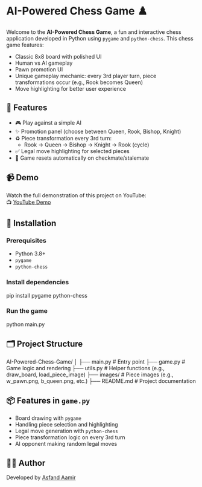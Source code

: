 
# AI-Powered Chess Game ♟️

Welcome to the **AI-Powered Chess Game**, a fun and interactive chess application developed in Python using `pygame` and `python-chess`. This chess game features:

- Classic 8x8 board with polished UI
- Human vs AI gameplay
- Pawn promotion UI
- Unique gameplay mechanic: every 3rd player turn, piece transformations occur (e.g., Rook becomes Queen)
- Move highlighting for better user experience

## 🔧 Features

- 🎮 Play against a simple AI
- ✨ Promotion panel (choose between Queen, Rook, Bishop, Knight)
- ♻️ Piece transformation every 3rd turn:
  - Rook → Queen → Bishop → Knight → Rook (cycle)
- ✅ Legal move highlighting for selected pieces
- 🔁 Game resets automatically on checkmate/stalemate

## 📹 Demo

Watch the full demonstration of this project on YouTube:  
📺 [YouTube Demo](https://youtu.be/M7znA2Zy6es)

## 🚀 Installation

### Prerequisites

- Python 3.8+
- `pygame`
- `python-chess`

### Install dependencies

pip install pygame python-chess

### Run the game

python main.py


## 🗂️ Project Structure

AI-Powered-Chess-Game/
│
├── main.py                # Entry point
├── game.py                # Game logic and rendering
├── utils.py               # Helper functions (e.g., draw_board, load_piece_image)
├── images/                # Piece images (e.g., w_pawn.png, b_queen.png, etc.)
├── README.md              # Project documentation



## 📦 Features in `game.py`

- Board drawing with `pygame`
- Handling piece selection and highlighting
- Legal move generation with `python-chess`
- Piece transformation logic on every 3rd turn
- AI opponent making random legal moves


## 👨‍💻 Author

Developed by [Asfand Aamir](https://github.com/AsfandAamir)


